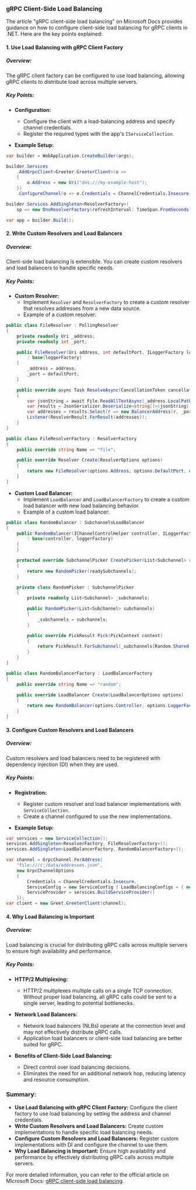 ### gRPC Client-Side Load Balancing

The article "gRPC client-side load balancing" on Microsoft Docs provides guidance on how to configure client-side load balancing for gRPC clients in .NET. Here are the key points explained:

#### 1. Use Load Balancing with gRPC Client Factory

##### Overview:
The gRPC client factory can be configured to use load balancing, allowing gRPC clients to distribute load across multiple servers.

##### Key Points:
- **Configuration:**
  - Configure the client with a load-balancing address and specify channel credentials.
  - Register the required types with the app's `IServiceCollection`.

- **Example Setup:**

```csharp
var builder = WebApplication.CreateBuilder(args);

builder.Services
    .AddGrpcClient<Greeter.GreeterClient>(o =>
    {
        o.Address = new Uri("dns:///my-example-host");
    })
    .ConfigureChannel(o => o.Credentials = ChannelCredentials.Insecure);

builder.Services.AddSingleton<ResolverFactory>(
    sp => new DnsResolverFactory(refreshInterval: TimeSpan.FromSeconds(30)));

var app = builder.Build();
```

#### 2. Write Custom Resolvers and Load Balancers

##### Overview:
Client-side load balancing is extensible. You can create custom resolvers and load balancers to handle specific needs.

##### Key Points:
- **Custom Resolver:**
  - Implement `Resolver` and `ResolverFactory` to create a custom resolver that resolves addresses from a new data source.
  - Example of a custom resolver:

```csharp
public class FileResolver : PollingResolver
{
    private readonly Uri _address;
    private readonly int _port;

    public FileResolver(Uri address, int defaultPort, ILoggerFactory loggerFactory)
        : base(loggerFactory)
    {
        _address = address;
        _port = defaultPort;
    }

    public override async Task ResolveAsync(CancellationToken cancellationToken)
    {
        var jsonString = await File.ReadAllTextAsync(_address.LocalPath);
        var results = JsonSerializer.Deserialize<string[]>(jsonString);
        var addresses = results.Select(r => new BalancerAddress(r, _port)).ToArray();
        Listener(ResolverResult.ForResult(addresses));
    }
}

public class FileResolverFactory : ResolverFactory
{
    public override string Name => "file";

    public override Resolver Create(ResolverOptions options)
    {
        return new FileResolver(options.Address, options.DefaultPort, options.LoggerFactory);
    }
}
```

- **Custom Load Balancer:**
  - Implement `LoadBalancer` and `LoadBalancerFactory` to create a custom load balancer with new load balancing behavior.
  - Example of a custom load balancer:

```csharp
public class RandomBalancer : SubchannelsLoadBalancer
{
    public RandomBalancer(IChannelControlHelper controller, ILoggerFactory loggerFactory)
        : base(controller, loggerFactory)
    {
    }

    protected override SubchannelPicker CreatePicker(List<Subchannel> readySubchannels)
    {
        return new RandomPicker(readySubchannels);
    }

    private class RandomPicker : SubchannelPicker
    {
        private readonly List<Subchannel> _subchannels;

        public RandomPicker(List<Subchannel> subchannels)
        {
            _subchannels = subchannels;
        }

        public override PickResult Pick(PickContext context)
        {
            return PickResult.ForSubchannel(_subchannels[Random.Shared.Next(0, _subchannels.Count)]);
        }
    }
}

public class RandomBalancerFactory : LoadBalancerFactory
{
    public override string Name => "random";

    public override LoadBalancer Create(LoadBalancerOptions options)
    {
        return new RandomBalancer(options.Controller, options.LoggerFactory);
    }
}
```

#### 3. Configure Custom Resolvers and Load Balancers

##### Overview:
Custom resolvers and load balancers need to be registered with dependency injection (DI) when they are used.

##### Key Points:
- **Registration:**
  - Register custom resolver and load balancer implementations with `ServiceCollection`.
  - Create a channel configured to use the new implementations.

- **Example Setup:**

```csharp
var services = new ServiceCollection();
services.AddSingleton<ResolverFactory, FileResolverFactory>();
services.AddSingleton<LoadBalancerFactory, RandomBalancerFactory>();

var channel = GrpcChannel.ForAddress(
    "file:///c:/data/addresses.json",
    new GrpcChannelOptions
    {
        Credentials = ChannelCredentials.Insecure,
        ServiceConfig = new ServiceConfig { LoadBalancingConfigs = { new LoadBalancingConfig("random") } },
        ServiceProvider = services.BuildServiceProvider()
    });
var client = new Greet.GreeterClient(channel);
```

#### 4. Why Load Balancing is Important

##### Overview:
Load balancing is crucial for distributing gRPC calls across multiple servers to ensure high availability and performance.

##### Key Points:
- **HTTP/2 Multiplexing:**
  - HTTP/2 multiplexes multiple calls on a single TCP connection. Without proper load balancing, all gRPC calls could be sent to a single server, leading to potential bottlenecks.

- **Network Load Balancers:**
  - Network load balancers (NLBs) operate at the connection level and may not effectively distribute gRPC calls.
  - Application load balancers or client-side load balancing are better suited for gRPC.

- **Benefits of Client-Side Load Balancing:**
  - Direct control over load balancing decisions.
  - Eliminates the need for an additional network hop, reducing latency and resource consumption.

### Summary:

- **Use Load Balancing with gRPC Client Factory:** Configure the client factory to use load balancing by setting the address and channel credentials.
- **Write Custom Resolvers and Load Balancers:** Create custom implementations to handle specific load balancing needs.
- **Configure Custom Resolvers and Load Balancers:** Register custom implementations with DI and configure the channel to use them.
- **Why Load Balancing is Important:** Ensure high availability and performance by effectively distributing gRPC calls across multiple servers.

For more detailed information, you can refer to the official article on Microsoft Docs: [gRPC client-side load balancing](https://docs.microsoft.com/en-us/aspnet/core/grpc/loadbalancing).